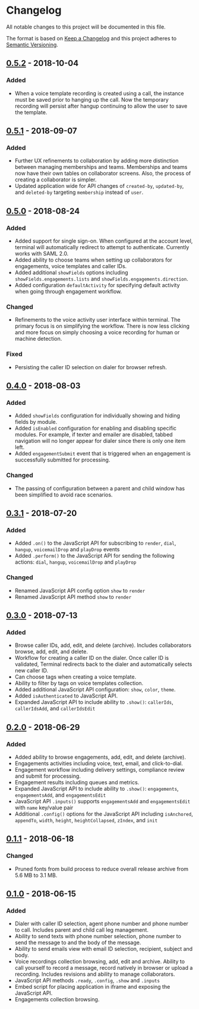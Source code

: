 # Changelog
All notable changes to this project will be documented in this file.

The format is based on [Keep a Changelog](http://keepachangelog.com/en/1.0.0/)
and this project adheres to [Semantic Versioning](http://semver.org/spec/v2.0.0.html).

## [0.5.2] - 2018-10-04
### Added
- When a voice template recording is created using a call, the instance must be saved prior to hanging up the call. Now the temporary recording will persist after hangup continuing to allow the user to save the template.

## [0.5.1] - 2018-09-07
### Added
- Further UX refinements to collaboration by adding more distinction between managing memberships and teams. Memberships and teams now have their own tables on collaborator screens. Also, the process of creating a collaborator is simpler.
- Updated application wide for  API changes of `created-by`, `updated-by`, and `deleted-by` targeting `membership` instead of `user`.

## [0.5.0] - 2018-08-24
### Added
- Added support for single sign-on. When configured at the account level, terminal will automatically redirect to attempt to authenticate. Currently works with SAML 2.0.
- Added ability to choose teams when setting up collaborators for engagements, voice templates and caller IDs.
- Added additional `showFields` options including `showFields.engagements.lists` and `showFields.engagements.direction`.
- Added configuration `defaultActivity` for specifying default activity when going through engagement workflow.

### Changed
- Refinements to the voice activity user interface within terminal. The primary focus is on simplifying the workflow. There is now less clicking and more focus on simply choosing a voice recording for human or machine detection.

### Fixed
- Persisting the caller ID selection on dialer for browser refresh.

## [0.4.0] - 2018-08-03
### Added
- Added `showFields` configuration for individually showing and hiding fields by module.
- Added `isEnabled` configuration for enabling and disabling specific modules. For example, if texter and emailer are disabled, tabbed navigation will no longer appear for dialer since there is only one item left.
- Added `engagementSubmit` event that is triggered when an engagement is successfully submitted for processing.

### Changed
- The passing of configuration between a parent and child window has been simplified to avoid race scenarios.

## [0.3.1] - 2018-07-20
### Added
- Added `.on()` to the JavaScript API for subscribing to `render`, `dial`, `hangup`, `voicemailDrop` and `playDrop` events
- Added `.perform()` to the JavaScript API for sending the following actions:  `dial`, `hangup`, `voicemailDrop` and `playDrop`

### Changed
- Renamed JavaScript API config option `show` to `render`
- Renamed JavaScript API method `show` to `render`

## [0.3.0] - 2018-07-13
### Added
- Browse caller IDs, add, edit, and delete (archive). Includes collaborators browse, add, edit, and delete.
- Workflow for creating a caller ID on the dialer. Once caller ID is validated, Terminal redirects back to the dialer and automatically selects new caller ID.
- Can choose tags when creating a voice template.
- Ability to filter by tags on voice templates collection.
- Added additional JavaScript API configuration: `show`, `color`, `theme`.
- Added `isAuthenticated` to JavaScript API.
- Expanded JavaScript API to include ability to `.show()`: `callerIds`, `callerIdsAdd`, and `callerIdsEdit`

## [0.2.0] - 2018-06-29
### Added
- Added ability to browse engagements, add, edit, and delete (archive).
- Engagements activities including voice, text, email, and click-to-dial.
- Engagement workflow including delivery settings, compliance review and submit for processing.
- Engagement results including queues and metrics.
- Expanded JavaScript API to include ability to `.show()`: `engagements`, `engagementsAdd`, and `engagementsEdit`
- JavaScript API `.inputs()` supports `engagementsAdd` and `engagementsEdit` with `name` key/value pair
- Additional `.config()` options for the JavaScript API including `isAnchored`, `appendTo`, `width`, `height`, `heightCollapsed`, `zIndex`, and `init`

## [0.1.1] - 2018-06-18
### Changed
- Pruned fonts from build process to reduce overall release archive from 5.6 MB to 3.1 MB.

## [0.1.0] - 2018-06-15
### Added
- Dialer with caller ID selection, agent phone number and phone number to call. Includes parent and child call leg management.
- Ability to send texts with phone number selection, phone number to send the message to and the body of the message.
- Ability to send emails view with email ID selection, recipient, subject and body.
- Voice recordings collection browsing, add, edit and archive. Ability to call yourself to record a message, record natively in browser or upload a recording. Includes revisions and ability to manage collaborators.
- JavaScript API methods `.ready`, `.config`, `.show` and `.inputs`
- Embed script for placing application in iframe and exposing the JavaScript API.
- Engagements collection browsing.

[0.5.2]: https://github.com/omnigage/omnigage-terminal.js/releases/tag/0.5.2
[0.5.1]: https://github.com/omnigage/omnigage-terminal.js/releases/tag/0.5.1
[0.5.0]: https://github.com/omnigage/omnigage-terminal.js/releases/tag/0.5.0
[0.4.0]: https://github.com/omnigage/omnigage-terminal.js/releases/tag/0.4.0
[0.3.1]: https://github.com/omnigage/omnigage-terminal.js/releases/tag/0.3.1
[0.3.0]: https://github.com/omnigage/omnigage-terminal.js/releases/tag/0.3.0
[0.2.0]: https://github.com/omnigage/omnigage-terminal.js/releases/tag/0.2.0
[0.1.1]: https://github.com/omnigage/omnigage-terminal.js/releases/tag/0.1.1
[0.1.0]: https://github.com/omnigage/omnigage-terminal.js/releases/tag/0.1.0
